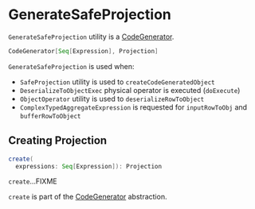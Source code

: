 # GenerateSafeProjection

`GenerateSafeProjection` utility is a [CodeGenerator](CodeGenerator.md).

```scala
CodeGenerator[Seq[Expression], Projection]
```

`GenerateSafeProjection` is used when:

* `SafeProjection` utility is used to `createCodeGeneratedObject`
* `DeserializeToObjectExec` physical operator is executed (`doExecute`)
* `ObjectOperator` utility is used to `deserializeRowToObject`
* `ComplexTypedAggregateExpression` is requested for `inputRowToObj` and `bufferRowToObject`

## <span id="create"> Creating Projection

```scala
create(
  expressions: Seq[Expression]): Projection
```

`create`...FIXME

`create` is part of the [CodeGenerator](CodeGenerator.md#create) abstraction.
